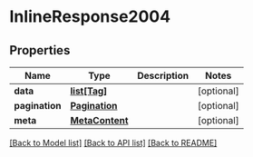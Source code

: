 # InlineResponse2004

## Properties
Name | Type | Description | Notes
------------ | ------------- | ------------- | -------------
**data** | [**list[Tag]**](Tag.md) |  | [optional] 
**pagination** | [**Pagination**](Pagination.md) |  | [optional] 
**meta** | [**MetaContent**](MetaContent.md) |  | [optional] 

[[Back to Model list]](../README.md#documentation-for-models) [[Back to API list]](../README.md#documentation-for-api-endpoints) [[Back to README]](../README.md)


